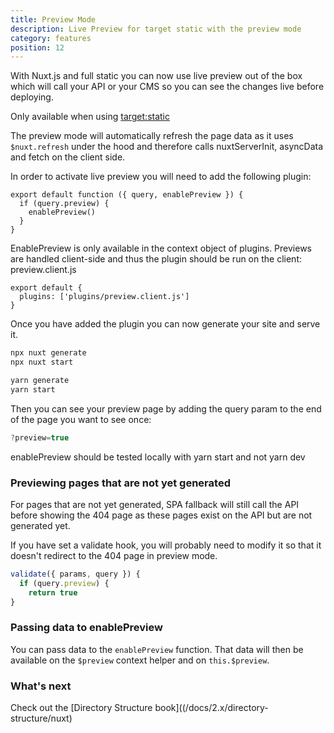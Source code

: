 ```yaml
---
title: Preview Mode
description: Live Preview for target static with the preview mode
category: features
position: 12
---
```


With Nuxt.js and full static you can now use live preview out of the box which will call your API or your CMS so you can see the changes live before deploying.

<base-alert> Only available when using [target:static](/docs/2.x/features/deployment-targets#static-hosting) </base-alert>

The preview mode will automatically refresh the page data as it uses `$nuxt.refresh` under the hood and therefore calls nuxtServerInit, asyncData and fetch on the client side.

In order to activate live preview you will need to add the following plugin:

```js{}[plugins/preview.client.js]
export default function ({ query, enablePreview }) {
  if (query.preview) {
    enablePreview()
  }
}
```

<base-alert>
EnablePreview is only available in the context object of plugins. Previews are handled client-side and
thus the plugin should be run on the client: preview.client.js
</base-alert>

```js{}[nuxt.config.js]
export default {
  plugins: ['plugins/preview.client.js']
}
```

Once you have added the plugin you can now generate your site and serve it.

<code-group>
<code-block label="npx" active>

```bash
npx nuxt generate
npx nuxt start
```

</code-block>
<code-block label="Yarn" >

```bash
yarn generate
yarn start
```

  </code-block>
</code-group>

Then you can see your preview page by adding the query param to the end of the page you want to see once:

```js
?preview=true
```

<base-alert>
enablePreview should be tested locally with yarn start and not yarn
dev
</base-alert>

### Previewing pages that are not yet generated

For pages that are not yet generated, SPA fallback will still call the API before showing the 404 page as these pages exist on the API but are not generated yet.

If you have set a validate hook, you will probably need to modify it so that it doesn't redirect to the 404 page in preview mode.

```js
validate({ params, query }) {
  if (query.preview) {
    return true
}
```

### Passing data to enablePreview

You can pass data to the `enablePreview` function. That data will then be available on the `$preview` context helper and on `this.$preview`.

### What's next

<base-alert type="next">

Check out the [Directory Structure book]((/docs/2.x/directory-structure/nuxt)

</base-alert>
